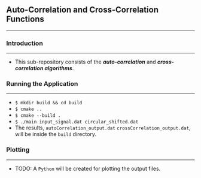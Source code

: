 ## Auto-Correlation and Cross-Correlation Functions
---
### Introduction
---
* This sub-repository consists of the ___auto-correlation___ and ___cross-correlation algorithms___.

### Running the Application
---
* `$ mkdir build && cd build`
* `$ cmake ..`
* `$ cmake --build .`
* `$ ./main input_signal.dat circular_shifted.dat`
* The results, `autoCorrelation_output.dat` `crossCorrelation_output.dat`, will be inside the `build` directory.

### Plotting
---
* TODO: A `Python` will be created for plotting the output files.
